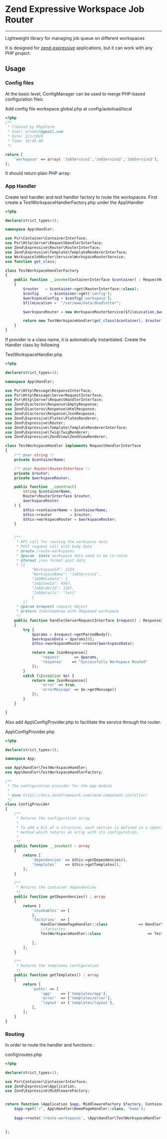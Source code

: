 Zend Expressive Workspace Job Router
=====================================

------

Lightweight library for managing job queue on different workspaces

It is designed for [zend-expressive](https://github.com/zendframework/zend-expressive) 
applications, but it can work with any PHP project.
 
Usage
-----

### Config files

At the basic level, ConfigManager can be used to merge PHP-based configuration files: 

Add config file workspace.global.php at config/autoload/local

```php
<?php
/**
 * Created by PhpStorm.
 * User: arnobsh@gmail.com
 * Date: 2/1/2019
 * Time: 10:45 AM
 */

return [
    'workspace' => array( 'JobService1','JobService2','JobService3'),
];
```

It should return plain PHP array:


### App Handler

Create test handler and test handler factory to route the workspaces.
First create a TestWorkspaceHandlerFactory.php under the App\Handler

```php
<?php

declare(strict_types=1);

namespace App\Handler;

use Psr\Container\ContainerInterface;
use Psr\Http\Server\RequestHandlerInterface;
use Zend\Expressive\Router\RouterInterface;
use Zend\Expressive\Template\TemplateRendererInterface;
use WorkspaceJobRouter\Service\WorkspaceRouterService;
use function get_class;

class TestWorkspaceHandlerFactory
{
    public function __invoke(ContainerInterface $container) : RequestHandlerInterface
    {
        $router   = $container->get(RouterInterface::class);
        $config     = $container->get('config');
        $workspaceConfig = $config['workspace'];
        $fileLocation =  "/var/www/data/deadletter";

        $workspaceRouter = new WorkspaceRouterService($fileLocation,$workspaceConfig);

        return new TestWorkspaceHandler(get_class($container), $router, $workspaceRouter);
    }
}
```

If provider is a class name, it is automatically instantiated. Create the Handler class by following

TestWorkspaceHandler.php
```php
<?php

declare(strict_types=1);

namespace App\Handler;

use Psr\Http\Message\ResponseInterface;
use Psr\Http\Message\ServerRequestInterface;
use Psr\Http\Server\RequestHandlerInterface;
use Zend\Diactoros\Response\EmptyResponse;
use Zend\Diactoros\Response\HtmlResponse;
use Zend\Diactoros\Response\JsonResponse;
use Zend\Expressive\Plates\PlatesRenderer;
use Zend\Expressive\Router;
use Zend\Expressive\Template\TemplateRendererInterface;
use Zend\Expressive\Twig\TwigRenderer;
use Zend\Expressive\ZendView\ZendViewRenderer;

class TestWorkspaceHandler implements RequestHandlerInterface
{
    /** @var string */
    private $containerName;

    /** @var Router\RouterInterface */
    private $router;
    private $workspaceRouter;

    public function __construct(
        string $containerName,
        Router\RouterInterface $router,
        $workspaceRouter
    ) {
        $this->containerName = $containerName;
        $this->router        = $router;
        $this->workspaceRouter = $workspaceRouter;
    }


    /**
     * API call for routing the workspace data
     * POST request call with body data
     * @route /route-workspaces
     * @param  $data workspace data need to be re-route
     * @format json format post data
     * [{
            "WorkspaceId": 1234,
            "WorkspaceName": "JobService1",
            "JobMetadata": {
            "JobItemId": 4567,
            "JobOrderId": 1267,
            "JobDetails": "test"
            }
        }]
     * @param $request request object
     * @return Jsonresponse with dequeued workspace
     */
    public function handle(ServerRequestInterface $request) : ResponseInterface
    {
        try {
            $params = $request->getParsedBody();
            $workspaceData = $params[0];
            $this->workspaceRouter->route($workspaceData);

            return new JsonResponse([
                'request'      => $params,
                'response'    => "Successfully Workspace Routed"
            ]);
        }
        catch (\Exception $e) {
            return new JsonResponse([
                'error' => true,
                'errorMessage' => $e->getMessage()
            ]);
        }
    }

}

```

Also add App\ConfigProvider.php to facilitate the service through the router.

App\ConfigProvider.php

```php
<?php

declare(strict_types=1);

namespace App;

use App\Handler\TestWorkspaceHandler;
use App\Handler\TestWorkspaceHandlerFactory;

/**
 * The configuration provider for the App module
 *
 * @see https://docs.zendframework.com/zend-component-installer/
 */
class ConfigProvider
{
    /**
     * Returns the configuration array
     *
     * To add a bit of a structure, each section is defined in a separate
     * method which returns an array with its configuration.
     *
     */
    public function __invoke() : array
    {
        return [
            'dependencies' => $this->getDependencies(),
            'templates'    => $this->getTemplates(),
        ];
    }

    /**
     * Returns the container dependencies
     */
    public function getDependencies() : array
    {
        return [
            'invokables' => [
            ],
            'factories'  => [
                Handler\HomePageHandler::class              => Handler\HomePageHandlerFactory::class,
                //factories
                TestWorkspaceHandler::class          			=> TestWorkspaceHandlerFactory::class,
                
            ],
        ];
    }

    /**
     * Returns the templates configuration
     */
    public function getTemplates() : array
    {
        return [
            'paths' => [
                'app'    => ['templates/app'],
                'error'  => ['templates/error'],
                'layout' => ['templates/layout'],
            ],
        ];
    }
}

```

### Routing

In order to route the handler and functions :

config\routes.php

```php
<?php

declare(strict_types=1);

use Psr\Container\ContainerInterface;
use Zend\Expressive\Application;
use Zend\Expressive\MiddlewareFactory;


return function (Application $app, MiddlewareFactory $factory, ContainerInterface $container) : void {
    $app->get('/', App\Handler\HomePageHandler::class, 'home');
    
    $app->route('/route-workspaces', \App\Handler\TestWorkspaceHandler::class,['POST','GET','PUT','DELETE'], 'app.workspaceRouter');
    

};

```
